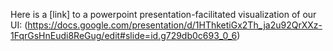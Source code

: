 Here is a [link] to a powerpoint presentation-facilitated visualization of our UI:
(https://docs.google.com/presentation/d/1HThketiGx2Th_ja2u92QrXXz-1FqrGsHnEudi8ReGug/edit#slide=id.g729db0c693_0_6)